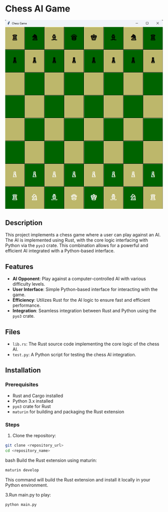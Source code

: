 # Chess AI Game

![Chess Board](assets\images\readme_1.png)

## Description

This project implements a chess game where a user can play against an AI. The AI is implemented using Rust, with the core logic interfacing with Python via the `pyo3` crate. This combination allows for a powerful and efficient AI integrated with a Python-based interface.

## Features

- **AI Opponent**: Play against a computer-controlled AI with various difficulty levels.
- **User Interface**: Simple Python-based interface for interacting with the game.
- **Efficiency**: Utilizes Rust for the AI logic to ensure fast and efficient performance.
- **Integration**: Seamless integration between Rust and Python using the `pyo3` crate.

## Files

- `lib.rs`: The Rust source code implementing the core logic of the chess AI.
- `test.py`: A Python script for testing the chess AI integration.

## Installation

### Prerequisites

- Rust and Cargo installed
- Python 3.x installed
- `pyo3` crate for Rust
- `maturin` for building and packaging the Rust extension

### Steps

1. Clone the repository:

```bash
git clone <repository_url>
cd <repository_name>
```

bash
Build the Rust extension using maturin:

```bash
maturin develop
```

This command will build the Rust extension and install it locally in your Python environment.

3.Run main.py to play:

```bash
python main.py
```
